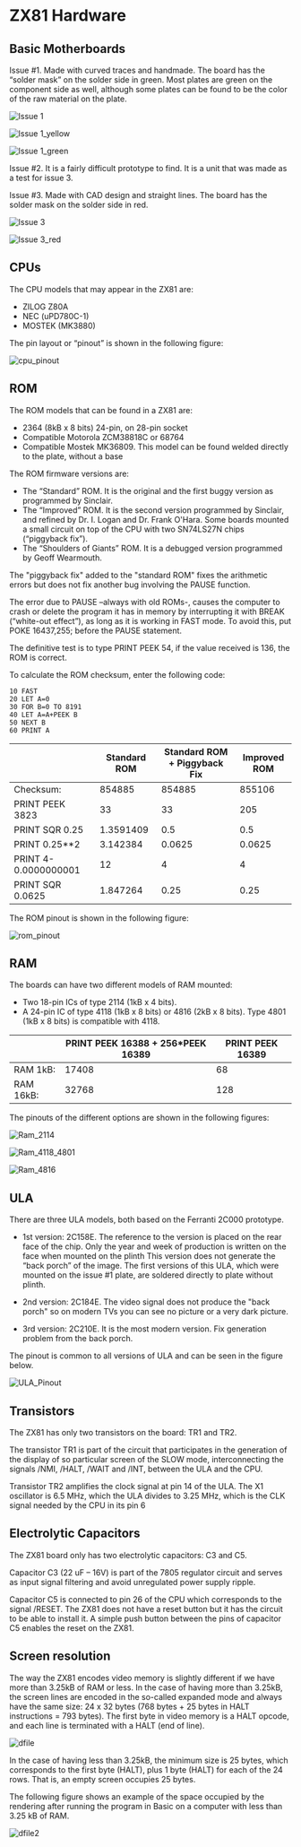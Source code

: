 # ZX81 Hardware

## Basic Motherboards

Issue #1. Made with curved traces and handmade. The board has the “solder mask” on the solder side in green. Most plates are green on the component side as well, although some plates can be found to be the color of the raw material on the plate.

![Issue 1](_zx81/_images/ZX81_issue1.jpg?raw=true "Issue 1")

![Issue 1_yellow](_zx81/_images/ZX81_issue1_amarillo.jpg?raw=true "Issue 1 Yellow")

![Issue 1_green](_zx81/_images/ZX81_issue1_verde.jpg?raw=true "Issue 1 Green")



Issue #2. It is a fairly difficult prototype to find. It is a unit that was made as a test for issue 3.


Issue #3. Made with CAD design and straight lines. The board has the solder mask on the solder side in red.

![Issue 3](_zx81/_images/ZX81_issue3%20copia.jpg?raw=true "Issue 3")

![Issue 3_red](_zx81/_images/ZX81_issue3_rojo.jpg?raw=true "Issue 3 Red")


## CPUs

The CPU models that may appear in the ZX81 are:

* ZILOG Z80A
* NEC (uPD780C-1)
* MOSTEK (MK3880)

The pin layout or “pinout” is shown in the following figure:

![cpu_pinout](_zx81/_images/Z80_CPU_pin-out.png?raw=true "CPU Pinout")


## ROM

The ROM models that can be found in a ZX81 are:

* 2364 (8kB x 8 bits) 24-pin, on 28-pin socket
* Compatible Motorola ZCM38818C or 68764
* Compatible Mostek MK36809. This model can be found welded directly to the plate, without a base

The ROM firmware versions are:

* The “Standard” ROM. It is the original and the first buggy version as programmed by Sinclair.
* The “Improved” ROM. It is the second version programmed by Sinclair, and refined by Dr. I. Logan and Dr. Frank O'Hara. Some boards mounted a small circuit on top of the CPU with two SN74LS27N chips (“piggyback fix”).
* The “Shoulders of Giants” ROM. It is a debugged version programmed by Geoff Wearmouth.

The "piggyback fix" added to the "standard ROM" fixes the arithmetic errors but does not fix another bug involving the PAUSE function.

The error due to PAUSE –always with old ROMs-, causes the computer to crash or delete the program it has in memory by interrupting it with BREAK (“white-out effect”), as long as it is working in FAST mode. To avoid this, put POKE 16437,255; before the PAUSE statement.

The definitive test is to type PRINT PEEK 54, if the value received is 136, the ROM is correct.

To calculate the ROM checksum, enter the following code:

```
10 FAST
20 LET A=0
30 FOR B=0 TO 8191
40 LET A=A+PEEK B
50 NEXT B
60 PRINT A
```

|              |  Standard ROM  |  Standard ROM + Piggyback Fix  |  Improved ROM  |
|--------------|----------------|--------------------------------|----------------|
|  Checksum:  |  854885  |  854885  |  855106  |
|  PRINT PEEK 3823  |  33  |  33  |  205  |
|  PRINT SQR 0.25  |  1.3591409  |  0.5  |  0.5  |
|  PRINT 0.25**2  |  3.142384  |  0.0625  |  0.0625  |
|  PRINT 4-0.0000000001  |  12  |  4  |  4  |
|  PRINT SQR 0.0625  |  1.847264  |  0.25  |  0.25  |

The ROM pinout is shown in the following figure:

![rom_pinout](_zx81/_images/ROM.jpg?raw=true "ROM Pinout")


## RAM

The boards can have two different models of RAM mounted:

* Two 18-pin ICs of type 2114 (1kB x 4 bits).
* A 24-pin IC of type 4118 (1kB x 8 bits) or 4816 (2kB x 8 bits). Type 4801 (1kB x 8 bits) is compatible with 4118.

|         |  PRINT PEEK 16388 + 256*PEEK 16389  |  PRINT PEEK 16389  |
|---------|-------------------------------------|--------------------|
|  RAM 1kB:  |  17408  |  68  |
|  RAM 16kB:  |  32768  |  128  |

The pinouts of the different options are shown in the following figures:

![Ram_2114](_zx81/_images/RAM%202114.jpg?raw=true "RAM 2114")

![Ram_4118_4801](_zx81/_images/RAM%204118_4801.jpg?raw=true "RAM 4118/4801")

![Ram_4816](_zx81/_images/RAM%204816.jpg?raw=true "RAM 4816")


## ULA

There are three ULA models, both based on the Ferranti 2C000 prototype.

* 1st version: 2C158E. The reference to the version is placed on the rear face of the chip.
Only the year and week of production is written on the face when mounted on
the plinth This version does not generate the “back porch” of the image. The first versions
of this ULA, which were mounted on the issue #1 plate, are soldered directly
to plate without plinth.

* 2nd version: 2C184E. The video signal does not produce the "back porch" so on modern TVs you can see no picture or a very dark picture.

* 3rd version: 2C210E. It is the most modern version. Fix generation problem
from the back porch.

The pinout is common to all versions of ULA and can be seen in the figure below.

![ULA_Pinout](_zx81/_images/ULA.jpg?raw=true "ULA Pinout")


## Transistors

The ZX81 has only two transistors on the board: TR1 and TR2.

The transistor TR1 is part of the circuit that participates in the generation of the display of
so particular screen of the SLOW mode, interconnecting the signals /NMI, /HALT, /WAIT
and /INT, between the ULA and the CPU.

Transistor TR2 amplifies the clock signal at pin 14 of the ULA. The X1 oscillator is
6.5 MHz, which the ULA divides to 3.25 MHz, which is the CLK signal needed by the CPU in its
pin 6


## Electrolytic Capacitors

The ZX81 board only has two electrolytic capacitors: C3 and C5.

Capacitor C3 (22 uF – 16V) is part of the 7805 regulator circuit and serves as
input signal filtering and avoid unregulated power supply ripple.

Capacitor C5 is connected to pin 26 of the CPU which corresponds to the signal
/RESET. The ZX81 does not have a reset button but it has the circuit to be able to
install it. A simple push button between the pins of capacitor C5 enables the reset on the ZX81.


## Screen resolution

The way the ZX81 encodes video memory is slightly different if we have more than 3.25kB of RAM or less. In the case of having more than 3.25kB, the screen lines are encoded in the so-called expanded mode and always have the same size: 24 x 32 bytes (768 bytes + 25 bytes in HALT instructions = 793 bytes). The first byte in video memory is a HALT opcode, and each line is terminated with a HALT (end of line).

![dfile](_zx81/_images/pantalla%201.jpg?raw=true "Display File")


In the case of having less than 3.25kB, the minimum size is 25 bytes, which corresponds to the first byte (HALT), plus 1 byte (HALT) for each of the 24 rows. That is, an empty screen occupies 25 bytes.

The following figure shows an example of the space occupied by the rendering after running the program in Basic on a computer with less than 3.25 kB of RAM. 

![dfile2](_zx81/_images/pantalla%202.jpg?raw=true "Display File 2")
